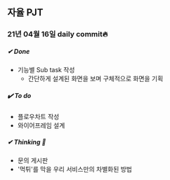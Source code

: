 ## 자율 PJT
### 21년 04월 16일 daily commit🔥

##### ✔ ️Done <br>
* 기능별 Sub task 작성 
    * 간단하게 설계된 화면을 보며 구체적으로 화면을 기획

##### ✔️ To do <br>
* 플로우차트 작성
* 와이어프레임 설계

##### ✔ ️Thinking 🤔 <br>
* 문의 게시판
* '먹튀'를 막을 우리 서비스만의 차별화된 방법
